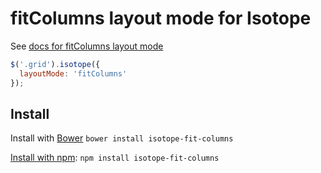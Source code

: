 # fitColumns layout mode for Isotope

See [docs for fitColumns layout mode](http://isotope.metafizzy.co/layout-modes/fitcolumns.html)

``` js
$('.grid').isotope({
  layoutMode: 'fitColumns'
});
```

## Install

Install with [Bower](http://bower.io) `bower install isotope-fit-columns`

[Install with npm](https://www.npmjs.org/package/isotope-fit-columns): `npm install isotope-fit-columns`
